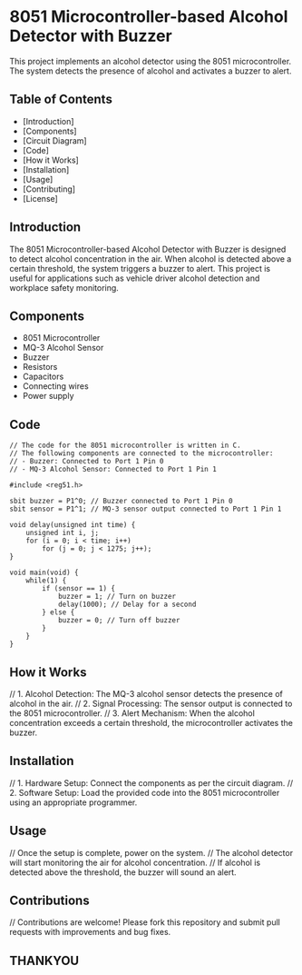 # 8051 Microcontroller-based Alcohol Detector with Buzzer #

This project implements an alcohol detector using the 8051 microcontroller. The system detects the presence of alcohol and activates a buzzer to alert.

## Table of Contents

- [Introduction]
- [Components]
- [Circuit Diagram]
- [Code]
- [How it Works]
- [Installation]
- [Usage]
- [Contributing]
- [License]

## Introduction

The 8051 Microcontroller-based Alcohol Detector with Buzzer is designed to detect alcohol concentration in the air. When alcohol is detected above a certain threshold, the system triggers a buzzer to alert. This project is useful for applications such as vehicle driver alcohol detection and workplace safety monitoring.

## Components

- 8051 Microcontroller
- MQ-3 Alcohol Sensor
- Buzzer
- Resistors
- Capacitors
- Connecting wires
- Power supply

## Code

```
// The code for the 8051 microcontroller is written in C.
// The following components are connected to the microcontroller:
// - Buzzer: Connected to Port 1 Pin 0
// - MQ-3 Alcohol Sensor: Connected to Port 1 Pin 1

#include <reg51.h>

sbit buzzer = P1^0; // Buzzer connected to Port 1 Pin 0
sbit sensor = P1^1; // MQ-3 sensor output connected to Port 1 Pin 1

void delay(unsigned int time) {
    unsigned int i, j;
    for (i = 0; i < time; i++)
        for (j = 0; j < 1275; j++);
}

void main(void) {
    while(1) {
        if (sensor == 1) {
            buzzer = 1; // Turn on buzzer
            delay(1000); // Delay for a second
        } else {
            buzzer = 0; // Turn off buzzer
        }
    }
}
```

## How it Works

// 1. Alcohol Detection: The MQ-3 alcohol sensor detects the presence of alcohol in the air.
// 2. Signal Processing: The sensor output is connected to the 8051 microcontroller.
// 3. Alert Mechanism: When the alcohol concentration exceeds a certain threshold, the microcontroller activates the buzzer.

## Installation

// 1. Hardware Setup: Connect the components as per the circuit diagram.
// 2. Software Setup: Load the provided code into the 8051 microcontroller using an appropriate programmer.

## Usage

// Once the setup is complete, power on the system. 
// The alcohol detector will start monitoring the air for alcohol concentration. 
// If alcohol is detected above the threshold, the buzzer will sound an alert.

## Contributions

// Contributions are welcome! Please fork this repository and submit pull requests with improvements and bug fixes.

## THANKYOU ##
